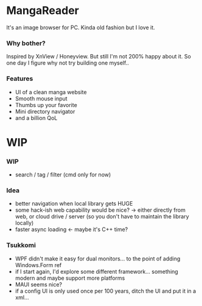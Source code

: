 # MangaReader
It's an image browser for PC. Kinda old fashion but I love it.

### Why bother?
Inspired by XnView / Honeyview. But still I'm not 200% happy about it. So one day I figure why not try building one myself..


### Features
 - UI of a clean manga website
 - Smooth mouse input
 - Thumbs up your favorite
 - Mini directory navigator
 - and a billion QoL

# WIP
### WIP
 - search / tag / filter (cmd only for now)

### Idea
 - better navigation when local library gets HUGE
 - some hack-ish web capability would be nice?  ->  either directly from web, or cloud drive / server (so you don't have to maintain the library locally)
 - faster async loading  <-  maybe it's C++ time?

### Tsukkomi
 - WPF didn't make it easy for dual monitors... to the point of adding Windows.Form ref
 - if I start again, I'd explore some different framework... something modern and maybe support more platforms
 - MAUI seems nice?
 - if a config UI is only used once per 100 years, ditch the UI and put it in a xml...





